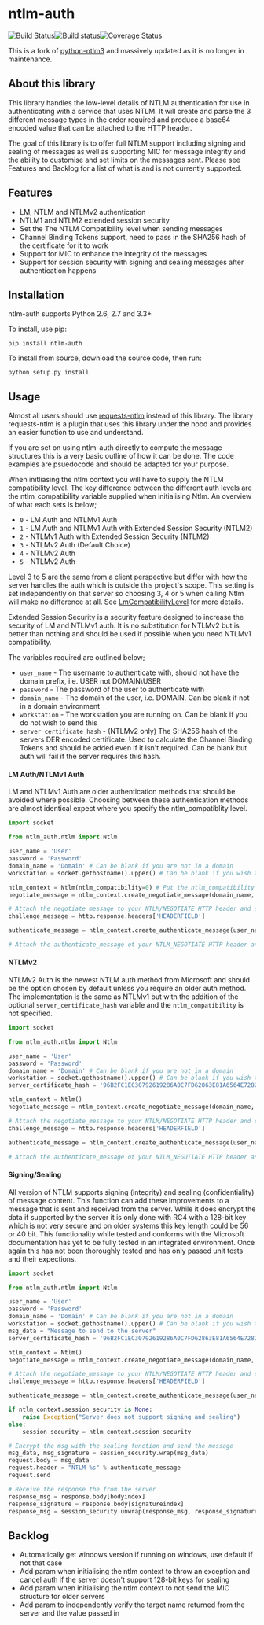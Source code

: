 ntlm-auth
=========
[![Build Status](https://travis-ci.org/jborean93/ntlm-auth.svg?branch=master)](https://travis-ci.org/jborean93/ntlm-auth)[![Build status](https://ci.appveyor.com/api/projects/status/osvvfgmhfk4anvu0/branch/master?svg=true)](https://ci.appveyor.com/project/jborean93/ntlm-auth/branch/master)[![Coverage Status](https://coveralls.io/repos/github/jborean93/ntlm-auth/badge.svg?branch=master)](https://coveralls.io/github/jborean93/ntlm-auth?branch=master)

This is a fork of [python-ntlm3](https://github.com/trustrachel/python-ntlm3) and massively updated as it is no longer in maintenance.

About this library
------------------

This library handles the low-level details of NTLM authentication for use in authenticating with a service that uses NTLM. It will create and parse the 3 different message types in the order required and produce a base64 encoded value that can be attached to the HTTP header.

The goal of this library is to offer full NTLM support including signing and sealing of messages as well as supporting MIC for message integrity and the ability to customise and set limits on the messages sent. Please see Features and Backlog for a list of what is and is not currently supported.

Features
--------
* LM, NTLM and NTLMv2 authentication
* NTLM1 and NTLM2 extended session security
* Set the The NTLM Compatibility level when sending messages
* Channel Binding Tokens support, need to pass in the SHA256 hash of the certificate for it to work
* Support for MIC to enhance the integrity of the messages
* Support for session security with signing and sealing messages after authentication happens

Installation
------------

ntlm-auth supports Python 2.6, 2.7 and 3.3+

To install, use pip:

    pip install ntlm-auth

To install from source, download the source code, then run:

    python setup.py install
    
Usage
------------

Almost all users should use [requests-ntlm](https://github.com/requests/requests-ntlm) instead of this library. The library requests-ntlm is a plugin that uses this library under the hood and provides an easier function to use and understand.

If you are set on using ntlm-auth directly to compute the message structures this is a very basic outline of how it can be done. The code examples are psuedocode and should be adapted for your purpose.

When initliasing the ntlm context you will have to supply the NTLM compatibility level. The key difference between the different auth levels are the ntlm_compatibility variable supplied when initialising Ntlm. An overview of what each sets is below;
* `0` - LM Auth and NTLMv1 Auth
* `1` - LM Auth and NTLMv1 Auth with Extended Session Security (NTLM2)
* `2` - NTLMv1 Auth with Extended Session Security (NTLM2)
* `3` - NTLMv2 Auth (Default Choice)
* `4` - NTLMv2 Auth
* `5` - NTLMv2 Auth

Level 3 to 5 are the same from a client perspective but differ with how the server handles the auth which is outside this project's scope. This setting is set independently on that server so choosing 3, 4 or 5 when calling Ntlm will make no difference at all. See [LmCompatibilityLevel](https://technet.microsoft.com/en-us/library/cc960646.aspx) for more details.

Extended Session Security is a security feature designed to increase the security of LM and NTLMv1 auth. It is no substitution for NTLMv2 but is better than nothing and should be used if possible when you need NTLMv1 compatibility.

The variables required are outlined below;
* `user_name` - The username to authenticate with, should not have the domain prefix, i.e. USER not DOMAIN\\USER
* `password` - The password of the user to authenticate with
* `domain_name` - The domain of the user, i.e. DOMAIN. Can be blank if not in a domain environment
* `workstation` - The workstation you are running on. Can be blank if you do not wish to send this
* `server_certificate_hash` - (NTLMv2 only) The SHA256 hash of the servers DER encoded certificate. Used to calculate the Channel Binding Tokens and should be added even if it isn't required. Can be blank but auth will fail if the server requires this hash.


#### LM Auth/NTLMv1 Auth

LM and NTLMv1 Auth are older authentication methods that should be avoided where possible. Choosing between these authentication methods are almost identical expect where you specify the ntlm_compatiblity level.

```python
import socket

from ntlm_auth.ntlm import Ntlm

user_name = 'User'
password = 'Password'
domain_name = 'Domain' # Can be blank if you are not in a domain
workstation = socket.gethostname().upper() # Can be blank if you wish to not send this info

ntlm_context = Ntlm(ntlm_compatibility=0) # Put the ntlm_compatibility level here, 0-2 for LM Auth/NTLMv1 Auth
negotiate_message = ntlm_context.create_negotiate_message(domain_name, workstation).decode()

# Attach the negotiate_message to your NTLM/NEGOTIATE HTTP header and send to the server. Get the challenge response back from the server
challenge_message = http.response.headers['HEADERFIELD']

authenticate_message = ntlm_context.create_authenticate_message(user_name, password, domain_name, workstation).decode()

# Attach the authenticate_message ot your NTLM_NEGOTIATE HTTP header and send to the server. You are now authenticated with NTLMv1
```

#### NTLMv2

NTLMv2 Auth is the newest NTLM auth method from Microsoft and should be the option chosen by default unless you require an older auth method. The implementation is the same as NTLMv1 but with the addition of the optional `server_certificate_hash` variable and the `ntlm_compatibility` is not specified.

```python
import socket

from ntlm_auth.ntlm import Ntlm

user_name = 'User'
password = 'Password'
domain_name = 'Domain' # Can be blank if you are not in a domain
workstation = socket.gethostname().upper() # Can be blank if you wish to not send this info
server_certificate_hash = '96B2FC1EC30792619286A0C7FD62863E81A6564E72829CBC0A46F7B1D5D92A18' # Can be blank if you don't want CBT sent

ntlm_context = Ntlm()
negotiate_message = ntlm_context.create_negotiate_message(domain_name, workstation).decode()

# Attach the negotiate_message to your NTLM/NEGOTIATE HTTP header and send to the server. Get the challenge response back from the server
challenge_message = http.response.headers['HEADERFIELD']

authenticate_message = ntlm_context.create_authenticate_message(user_name, password, domain_name, workstation, server_certificate_hash).decode()

# Attach the authenticate_message ot your NTLM_NEGOTIATE HTTP header and send to the server. You are now authenticated with NTLMv1
```

#### Signing/Sealing

All version of NTLM supports signing (integrity) and sealing (confidentiality) of message content. This function can add these improvements to a message that is sent and received from the server. While it does encrypt the data if supported by the server it is only done with RC4 with a 128-bit key which is not very secure and on older systems this key length could be 56 or 40 bit. This functionality while tested and conforms with the Microsoft documentation has yet to be fully tested in an integrated environment. Once again this has not been thoroughly tested and has only passed unit tests and their expections.

```python
import socket

from ntlm_auth.ntlm import Ntlm

user_name = 'User'
password = 'Password'
domain_name = 'Domain' # Can be blank if you are not in a domain
workstation = socket.gethostname().upper() # Can be blank if you wish to not send this info
msg_data = "Message to send to the server"
server_certificate_hash = '96B2FC1EC30792619286A0C7FD62863E81A6564E72829CBC0A46F7B1D5D92A18' # Can be blank if you don't want CBT sent

ntlm_context = Ntlm()
negotiate_message = ntlm_context.create_negotiate_message(domain_name, workstation).decode()

# Attach the negotiate_message to your NTLM/NEGOTIATE HTTP header and send to the server. Get the challenge response back from the server
challenge_message = http.response.headers['HEADERFIELD']

authenticate_message = ntlm_context.create_authenticate_message(user_name, password, domain_name, workstation, server_certificate_hash).decode()

if ntlm_context.session_security is None:
    raise Exception("Server does not support signing and sealing")
else:
    session_security = ntlm_context.session_security

# Encrypt the msg with the sealing function and send the message
msg_data, msg_signature = session_security.wrap(msg_data)
request.body = msg_data
request.header = "NTLM %s" % authenticate_message
request.send

# Receive the response the from the server
response_msg = response.body[bodyindex]
response_signature = response.body[signatureindex]
response_msg = session_security.unwrap(response_msg, response_signature)
```

Backlog
-------
* Automatically get windows version if running on windows, use default if not that case
* Add param when initialising the ntlm context to throw an exception and cancel auth if the server doesn't support 128-bit keys for sealing
* Add param when initialising the ntlm context to not send the MIC structure for older servers
* Add param to independently verify the target name returned from the server and the value passed in